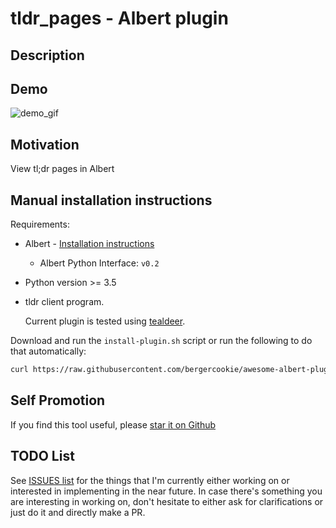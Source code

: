 # tldr_pages - Albert plugin

## Description

## Demo

![demo_gif](https://github.com/bergercookie/awesome-albert-plugins/misc/demo.gif)

## Motivation

View tl;dr pages in Albert

## Manual installation instructions

Requirements:

- Albert - [Installation instructions](https://albertlauncher.github.io/docs/installing/)
    - Albert Python Interface: ``v0.2``

- Python version >= 3.5

- tldr client program.

  Current plugin is tested using [tealdeer](https://github.com/dbrgn/tealdeer.).

Download and run the ``install-plugin.sh`` script or run the following to do
that automatically:

```sh
curl https://raw.githubusercontent.com/bergercookie/awesome-albert-plugins/master/plugins/tldr_pages//install-plugin.sh | bash
```

## Self Promotion

If you find this tool useful, please [star it on Github](https://github.com/bergercookie/awesome-albert-plugins)

## TODO List

See [ISSUES list](https://github.com/bergercookie/awesome-albert-plugins/issues) for the things that
I'm currently either working on or interested in implementing in the near
future. In case there's something you are interesting in working on, don't
hesitate to either ask for clarifications or just do it and directly make a PR.
